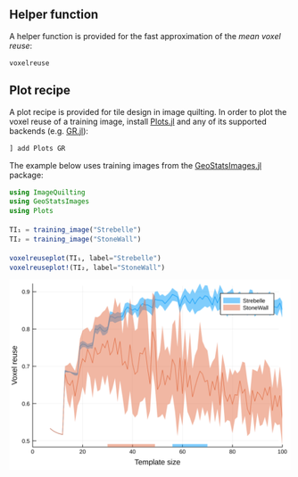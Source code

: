 ## Helper function

A helper function is provided for the fast approximation of the *mean voxel reuse*:

```@docs
voxelreuse
```

## Plot recipe

A plot recipe is provided for tile design in image quilting. In order to plot the voxel
reuse of a training image, install [Plots.jl](https://github.com/JuliaPlots/Plots.jl) and
any of its supported backends (e.g. [GR.jl](https://github.com/jheinen/GR.jl)):

```julia
] add Plots GR
```

The example below uses training images from the
[GeoStatsImages.jl](https://github.com/juliohm/GeoStatsImages.jl) package:

```julia
using ImageQuilting
using GeoStatsImages
using Plots

TI₁ = training_image("Strebelle")
TI₂ = training_image("StoneWall")

voxelreuseplot(TI₁, label="Strebelle")
voxelreuseplot!(TI₂, label="StoneWall")
```
![Voxel reuse plot](images/voxelreuse.png)
